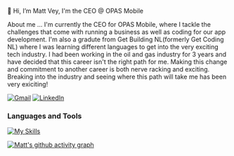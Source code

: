 👋 Hi, I’m Matt Vey, I'm the CEO @ OPAS Mobile 
 
About me ... I'm currently the CEO for OPAS Mobile, where I tackle the challenges that come with running a business as well as coding for our app development. I'm also a gradute from Get Building NL(formerly Get Coding NL) where I was learning different languages to get into the very exciting tech industry. I had been working in the oil and gas industry for 3 years and have decided that this career isn't the right path for me. Making this change and commitment to another career is both nerve racking and exciting. Breaking into the industry and seeing where this path will take me has been very exiciting!

[![Gmail](https://img.shields.io/badge/matt@opasmobile.com-D14836?style=flat&logo=gmail&logoColor=white)](mailto:matt@opasmobile.com) [![LinkedIn](https://img.shields.io/badge/LinkedIn-blue?style=flat&logo=linkedin&logoColor=white)](https://linkedin.com/in/matthew-vey/)

### Languages and Tools
[![My Skills](https://skillicons.dev/icons?i=js,html,css,python,react,nodejs,expressjs,aws,git,github)](https://skillicons.dev)

[![Matt's github activity graph](https://github-readme-activity-graph.vercel.app/graph?username=MattV-NL&theme=github-compact&custom_title=Matt's%20Contributions)](https://github.com/ashutosh00710/github-readme-activity-graph)
